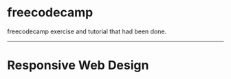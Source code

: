 # freecodecamp
freecodecamp exercise and tutorial that had been done.

--------------------
# Responsive Web Design
